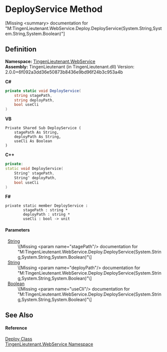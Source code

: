 # DeployService Method


\[Missing &lt;summary&gt; documentation for "M:TingenLieutenant.WebService.Deploy.DeployService(System.String,System.String,System.Boolean)"\]



## Definition
**Namespace:** <a href="fc700f7d-9d7b-2ccf-ed8a-45c33dbca259">TingenLieutenant.WebService</a>  
**Assembly:** TingenLieutenant (in TingenLieutenant.dll) Version: 2.0.0+6f092a3dd36e50873b8436e9bd96f24b3c953a4b

**C#**
``` C#
private static void DeployService(
	string stagePath,
	string deployPath,
	bool useCli
)
```
**VB**
``` VB
Private Shared Sub DeployService ( 
	stagePath As String,
	deployPath As String,
	useCli As Boolean
)
```
**C++**
``` C++
private:
static void DeployService(
	String^ stagePath, 
	String^ deployPath, 
	bool useCli
)
```
**F#**
``` F#
private static member DeployService : 
        stagePath : string * 
        deployPath : string * 
        useCli : bool -> unit 
```



#### Parameters
<dl><dt>  <a href="https://learn.microsoft.com/dotnet/api/system.string" target="_blank" rel="noopener noreferrer">String</a></dt><dd>\[Missing &lt;param name="stagePath"/&gt; documentation for "M:TingenLieutenant.WebService.Deploy.DeployService(System.String,System.String,System.Boolean)"\]</dd><dt>  <a href="https://learn.microsoft.com/dotnet/api/system.string" target="_blank" rel="noopener noreferrer">String</a></dt><dd>\[Missing &lt;param name="deployPath"/&gt; documentation for "M:TingenLieutenant.WebService.Deploy.DeployService(System.String,System.String,System.Boolean)"\]</dd><dt>  <a href="https://learn.microsoft.com/dotnet/api/system.boolean" target="_blank" rel="noopener noreferrer">Boolean</a></dt><dd>\[Missing &lt;param name="useCli"/&gt; documentation for "M:TingenLieutenant.WebService.Deploy.DeployService(System.String,System.String,System.Boolean)"\]</dd></dl>

## See Also


#### Reference
<a href="5683af89-b278-09ee-20ef-409c1e8aa8ff">Deploy Class</a>  
<a href="fc700f7d-9d7b-2ccf-ed8a-45c33dbca259">TingenLieutenant.WebService Namespace</a>  

